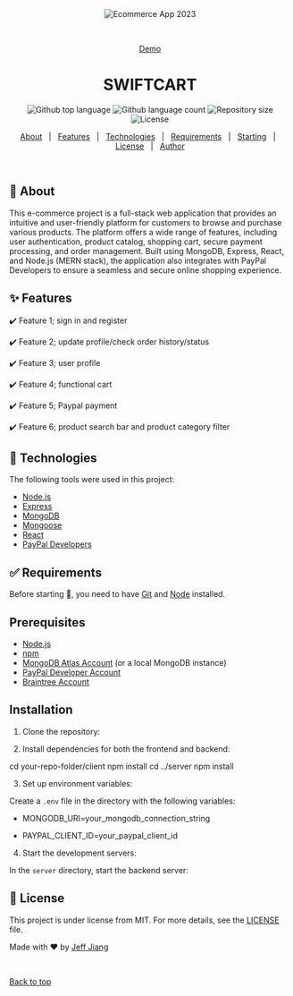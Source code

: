 <div align="center" id="top">
  <img src="https://t4.ftcdn.net/jpg/02/30/72/41/360_F_230724124_ZWlHSZBIvqvdJQj9at15WaKRqAtCUKTu.jpg" alt="Ecommerce App 2023" />

  &#xa0;

  <a href="https://jj-ecommerce-2.cyclic.app">Demo</a>
</div>

<h1 align="center">SWIFTCART</h1>

<p align="center">
  <img alt="Github top language" src="https://img.shields.io/github/languages/top/jeffjiang13/ecommerce-2?color=56BEB8">

  <img alt="Github language count" src="https://img.shields.io/github/languages/count/jeffjiang13/ecommerce-2?color=56BEB8">

  <img alt="Repository size" src="https://img.shields.io/github/repo-size/jeffjiang13/ecommerce-2?color=56BEB8">

  <img alt="License" src="https://img.shields.io/github/license/jeffjiang13/ecommerce-2?color=56BEB8">

  <!-- <img alt="Github issues" src="https://img.shields.io/github/issues/jeffjiang13/ecommerce-2?color=56BEB8" /> -->

  <!-- <img alt="Github forks" src="https://img.shields.io/github/forks/jeffjiang13/ecommerce-2?color=56BEB8" /> -->

  <!-- <img alt="Github stars" src="https://img.shields.io/github/stars/jeffjiang13/ecommerce-2?color=56BEB8" /> -->
</p>

<!-- Status -->

<!-- <h4 align="center">
	🚧  Ecommerce App 2023 🚀 Under construction...  🚧
</h4>

<hr> -->

<p align="center">
  <a href="#dart-about">About</a> &#xa0; | &#xa0;
  <a href="#sparkles-features">Features</a> &#xa0; | &#xa0;
  <a href="#rocket-technologies">Technologies</a> &#xa0; | &#xa0;
  <a href="#white_check_mark-requirements">Requirements</a> &#xa0; | &#xa0;
  <a href="#checkered_flag-starting">Starting</a> &#xa0; | &#xa0;
  <a href="#memo-license">License</a> &#xa0; | &#xa0;
  <a href="https://github.com/jeffjiang13" target="_blank">Author</a>
</p>

<br>

## :dart: About ##

This e-commerce project is a full-stack web application that provides an intuitive and user-friendly platform for customers to browse and purchase various products. The platform offers a wide range of features, including user authentication, product catalog, shopping cart, secure payment processing, and order management. Built using MongoDB, Express, React, and Node.js (MERN stack), the application also integrates with PayPal Developers to ensure a seamless and secure online shopping experience.

## :sparkles: Features ##

:heavy_check_mark: Feature 1; sign in and register

:heavy_check_mark: Feature 2; update profile/check order history/status

:heavy_check_mark: Feature 3; user profile

:heavy_check_mark: Feature 4; functional cart

:heavy_check_mark: Feature 5; Paypal payment

:heavy_check_mark: Feature 6; product search bar and product category filter


## :rocket: Technologies ##

The following tools were used in this project:


- [Node.js](https://nodejs.org/en/)
- [Express](https://expressjs.com/)
- [MongoDB](https://www.mongodb.com/)
- [Mongoose](https://mongoosejs.com/)
- [React](https://reactjs.org/)
- [PayPal Developers](https://developer.paypal.com/)

## :white_check_mark: Requirements ##

Before starting :checkered_flag:, you need to have [Git](https://git-scm.com) and [Node](https://nodejs.org/en/) installed.

## Prerequisites

- [Node.js](https://nodejs.org/en/)
- [npm](https://www.npmjs.com/)
- [MongoDB Atlas Account](https://www.mongodb.com/cloud/atlas) (or a local MongoDB instance)
- [PayPal Developer Account](https://developer.paypal.com/)
- [Braintree Account](https://www.braintreepayments.com/)

## Installation

1. Clone the repository:

2. Install dependencies for both the frontend and backend:

cd your-repo-folder/client
npm install
cd ../server
npm install

3. Set up environment variables:

Create a `.env` file in the directory with the following variables:

- MONGODB_URI=your_mongodb_connection_string

- PAYPAL_CLIENT_ID=your_paypal_client_id


4. Start the development servers:

In the `server` directory, start the backend server:



## :memo: License ##

This project is under license from MIT. For more details, see the [LICENSE](LICENSE.md) file.


Made with :heart: by <a href="https://github.com/jeffjiang13" target="_blank">Jeff Jiang</a>

&#xa0;

<a href="#top">Back to top</a>
